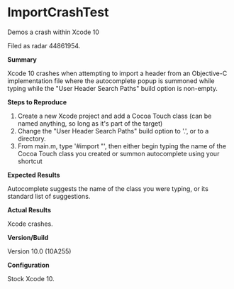 # ImportCrashTest
Demos a crash within Xcode 10

Filed as radar 44861954.

**Summary**

Xcode 10 crashes when attempting to import a header from an Objective-C implementation file where the autocomplete popup is summoned while typing while the "User Header Search Paths" build option is non-empty.

**Steps to Reproduce**

1. Create a new Xcode project and add a Cocoa Touch class (can be named anything, so long as it's part of the target)
2. Change the "User Header Search Paths" build option to '.', or to a directory.
3. From main.m, type '#import "', then either begin typing the name of the Cocoa Touch class you created or summon autocomplete using your shortcut

**Expected Results**

Autocomplete suggests the name of the class you were typing, or its standard list of suggestions.

**Actual Results**

Xcode crashes.

**Version/Build**

Version 10.0 (10A255)

**Configuration**

Stock Xcode 10.
